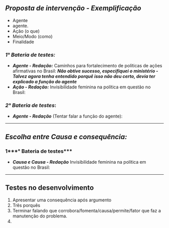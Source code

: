 
## ***Proposta de intervenção - Exemplificação***

- Agente
- agente. 
- Ação (o que)
- Meio/Modo (como)
- Finalidade
###  ***1° Bateria de testes:***

- ***Agente - Redação:*** Caminhos para fortalecimento de políticas de ações afirmativas no Brasil: ***Não obtive sucesso, especifiquei o ministério - Talvez agora tenha entendido porquê isso não deu certo, devia ter explicado a função do agente*** 
- ***Ação - Redação:*** Invisibilidade feminina na política em questão no Brasil: 


### ***2° Bateria de testes***:

- ***Agente - Redação*** (Tentar falar a função do agente):  


----
## ***Escolha entre Causa e consequência:***

### 1***° Bateria de testes***

- ***Causa e Causa - Redação*** Invisibilidade feminina na política em questão no Brasil: 

---

## Testes no desenvolvimento

1. Apresentar uma consequência após argumento
2. Três porquês 
3. Terminar falando que corrobora/fomenta/causa/permite/fator que faz a manutenção do problema. 
4. 